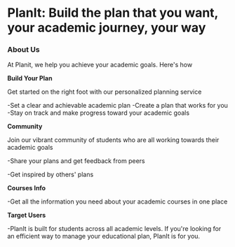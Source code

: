 # PlanIt: Build the plan that you want, your academic journey, your way


### About Us

At Planit, we help you achieve your academic goals. Here's how

**Build Your Plan**

Get started on the right foot with our personalized planning service

-Set a clear and achievable academic plan
-Create a plan that works for you
-Stay on track and make progress toward your academic goals

**Community**

Join our vibrant community of students who are all working towards their academic goals

-Share your plans and get feedback from peers

-Get inspired by others' plans

**Courses Info**

-Get all the information you need about your academic courses in one place

**Target Users**

-PlanIt is built for students across all academic levels. If you're looking for an efficient way to manage your educational plan, PlanIt is for you.
